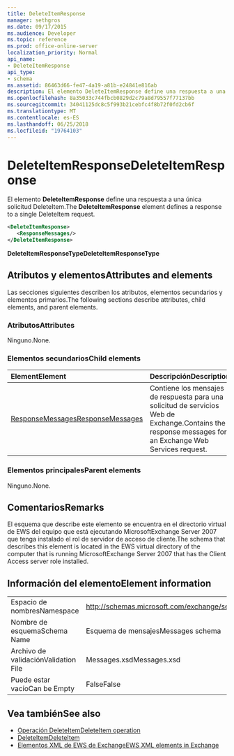 ```yaml
---
title: DeleteItemResponse
manager: sethgros
ms.date: 09/17/2015
ms.audience: Developer
ms.topic: reference
ms.prod: office-online-server
localization_priority: Normal
api_name:
- DeleteItemResponse
api_type:
- schema
ms.assetid: 86463d66-fe47-4a19-a81b-e24841e816ab
description: El elemento DeleteItemResponse define una respuesta a una única solicitud DeleteItem.
ms.openlocfilehash: 8a35033c744fbcb0829d2c79a8d79557f77137bb
ms.sourcegitcommit: 34041125dc8c5f993b21cebfc4f8b72f0fd2cb6f
ms.translationtype: MT
ms.contentlocale: es-ES
ms.lasthandoff: 06/25/2018
ms.locfileid: "19764103"
---
```

# <a name="deleteitemresponse"></a><span data-ttu-id="0a99d-103">DeleteItemResponse</span><span class="sxs-lookup"><span data-stu-id="0a99d-103">DeleteItemResponse</span></span>

<span data-ttu-id="0a99d-104">El elemento **DeleteItemResponse** define una respuesta a una única solicitud DeleteItem.</span><span class="sxs-lookup"><span data-stu-id="0a99d-104">The **DeleteItemResponse** element defines a response to a single DeleteItem request.</span></span> 
  
```xml
<DeleteItemResponse>
   <ResponseMessages/>
</DeleteItemResponse>
```

 <span data-ttu-id="0a99d-105">**DeleteItemResponseType**</span><span class="sxs-lookup"><span data-stu-id="0a99d-105">**DeleteItemResponseType**</span></span>
## <a name="attributes-and-elements"></a><span data-ttu-id="0a99d-106">Atributos y elementos</span><span class="sxs-lookup"><span data-stu-id="0a99d-106">Attributes and elements</span></span>

<span data-ttu-id="0a99d-107">Las secciones siguientes describen los atributos, elementos secundarios y elementos primarios.</span><span class="sxs-lookup"><span data-stu-id="0a99d-107">The following sections describe attributes, child elements, and parent elements.</span></span>
  
### <a name="attributes"></a><span data-ttu-id="0a99d-108">Atributos</span><span class="sxs-lookup"><span data-stu-id="0a99d-108">Attributes</span></span>

<span data-ttu-id="0a99d-109">Ninguno.</span><span class="sxs-lookup"><span data-stu-id="0a99d-109">None.</span></span>
  
### <a name="child-elements"></a><span data-ttu-id="0a99d-110">Elementos secundarios</span><span class="sxs-lookup"><span data-stu-id="0a99d-110">Child elements</span></span>

|<span data-ttu-id="0a99d-111">**Element**</span><span class="sxs-lookup"><span data-stu-id="0a99d-111">**Element**</span></span>|<span data-ttu-id="0a99d-112">**Descripción**</span><span class="sxs-lookup"><span data-stu-id="0a99d-112">**Description**</span></span>|
|:-----|:-----|
|[<span data-ttu-id="0a99d-113">ResponseMessages</span><span class="sxs-lookup"><span data-stu-id="0a99d-113">ResponseMessages</span></span>](responsemessages.md) <br/> |<span data-ttu-id="0a99d-114">Contiene los mensajes de respuesta para una solicitud de servicios Web de Exchange.</span><span class="sxs-lookup"><span data-stu-id="0a99d-114">Contains the response messages for an Exchange Web Services request.</span></span>  <br/> |
   
### <a name="parent-elements"></a><span data-ttu-id="0a99d-115">Elementos principales</span><span class="sxs-lookup"><span data-stu-id="0a99d-115">Parent elements</span></span>

<span data-ttu-id="0a99d-116">Ninguno.</span><span class="sxs-lookup"><span data-stu-id="0a99d-116">None.</span></span>
  
## <a name="remarks"></a><span data-ttu-id="0a99d-117">Comentarios</span><span class="sxs-lookup"><span data-stu-id="0a99d-117">Remarks</span></span>

<span data-ttu-id="0a99d-118">El esquema que describe este elemento se encuentra en el directorio virtual de EWS del equipo que está ejecutando MicrosoftExchange Server 2007 que tenga instalado el rol de servidor de acceso de cliente.</span><span class="sxs-lookup"><span data-stu-id="0a99d-118">The schema that describes this element is located in the EWS virtual directory of the computer that is running MicrosoftExchange Server 2007 that has the Client Access server role installed.</span></span>
  
## <a name="element-information"></a><span data-ttu-id="0a99d-119">Información del elemento</span><span class="sxs-lookup"><span data-stu-id="0a99d-119">Element information</span></span>

|||
|:-----|:-----|
|<span data-ttu-id="0a99d-120">Espacio de nombres</span><span class="sxs-lookup"><span data-stu-id="0a99d-120">Namespace</span></span>  <br/> |http://schemas.microsoft.com/exchange/services/2006/messages  <br/> |
|<span data-ttu-id="0a99d-121">Nombre de esquema</span><span class="sxs-lookup"><span data-stu-id="0a99d-121">Schema Name</span></span>  <br/> |<span data-ttu-id="0a99d-122">Esquema de mensajes</span><span class="sxs-lookup"><span data-stu-id="0a99d-122">Messages schema</span></span>  <br/> |
|<span data-ttu-id="0a99d-123">Archivo de validación</span><span class="sxs-lookup"><span data-stu-id="0a99d-123">Validation File</span></span>  <br/> |<span data-ttu-id="0a99d-124">Messages.xsd</span><span class="sxs-lookup"><span data-stu-id="0a99d-124">Messages.xsd</span></span>  <br/> |
|<span data-ttu-id="0a99d-125">Puede estar vacío</span><span class="sxs-lookup"><span data-stu-id="0a99d-125">Can be Empty</span></span>  <br/> |<span data-ttu-id="0a99d-126">False</span><span class="sxs-lookup"><span data-stu-id="0a99d-126">False</span></span>  <br/> |
   
## <a name="see-also"></a><span data-ttu-id="0a99d-127">Vea también</span><span class="sxs-lookup"><span data-stu-id="0a99d-127">See also</span></span>

- [<span data-ttu-id="0a99d-128">Operación DeleteItem</span><span class="sxs-lookup"><span data-stu-id="0a99d-128">DeleteItem operation</span></span>](deleteitem-operation.md)  
- [<span data-ttu-id="0a99d-129">DeleteItem</span><span class="sxs-lookup"><span data-stu-id="0a99d-129">DeleteItem</span></span>](deleteitem.md)
- [<span data-ttu-id="0a99d-130">Elementos XML de EWS de Exchange</span><span class="sxs-lookup"><span data-stu-id="0a99d-130">EWS XML elements in Exchange</span></span>](ews-xml-elements-in-exchange.md)

